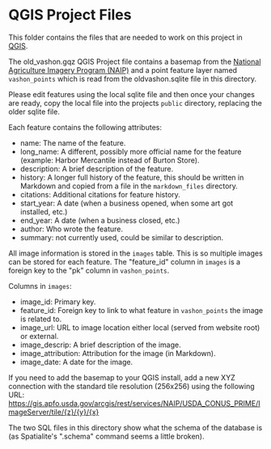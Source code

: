 # QGIS Project Files

This folder contains the files that are needed to work on this project in [QGIS](https://www.qgis.org/en/site/).

The old_vashon.gqz QGIS Project file contains a basemap from the [National Agriculture Imagery Program (NAIP)](https://naip-usdaonline.hub.arcgis.com/) and a point feature layer named `vashon_points` which is read from the oldvashon.sqlite file in this directory.

Please edit features using the local sqlite file and then once your changes are ready, copy the local file into the projects `public` directory, replacing the older sqlite file.

Each feature contains the following attributes:

- name: The name of the feature.
- long_name: A different, possibly more official name for the feature (example: Harbor Mercantile instead of Burton Store).
- description: A brief description of the feature.
- history: A longer full history of the feature, this should be written in Markdown and copied from a file in the `markdown_files` directory.
- citations: Additional citations for feature history.
- start_year: A date (when a business opened, when some art got installed, etc.)
- end_year: A date (when a business closed, etc.)
- author: Who wrote the feature.
- summary: not currently used, could be similar to description.

All image information is stored in the `images` table. This is so multiple images can be stored for each feature.
The "feature_id" column in `images` is a foreign key to the "pk" column in `vashon_points`.

Columns in `images`:

- image_id: Primary key.
- feature_id: Foreign key to link to what feature in `vashon_points` the image is related to.
- image_url: URL to image location either local (served from website root) or external.
- image_descrip: A brief description of the image.
- image_attribution: Attribution for the image (in Markdown).
- image_date: A date for the image.

If you need to add the basemap to your QGIS install, add a new XYZ connection with the standard tile resolution (256x256) using the following URL: https://gis.apfo.usda.gov/arcgis/rest/services/NAIP/USDA_CONUS_PRIME/ImageServer/tile/{z}/{y}/{x}

The two SQL files in this directory show what the schema of the database is (as Spatialite's ".schema" command seems a little broken).
